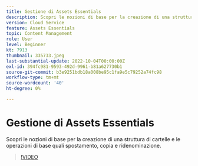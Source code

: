 ```yaml
---
title: Gestione di Assets Essentials
description: Scopri le nozioni di base per la creazione di una struttura di cartelle e le operazioni di base quali spostamento, copia e ridenominazione.
version: Cloud Service
feature: Assets Essentials
topic: Content Management
role: User
level: Beginner
kt: 7913
thumbnail: 335733.jpeg
last-substantial-update: 2022-10-04T00:00:00Z
exl-id: 394fc981-9593-492d-9961-b81a627730b1
source-git-commit: b3e9251bdb18a008be95c1fa9e5c79252a74fc98
workflow-type: tm+mt
source-wordcount: '40'
ht-degree: 0%

---
```


# Gestione di Assets Essentials

Scopri le nozioni di base per la creazione di una struttura di cartelle e le operazioni di base quali spostamento, copia e ridenominazione.

>[!VIDEO](https://video.tv.adobe.com/v/335733?quality=12&learn=on)

